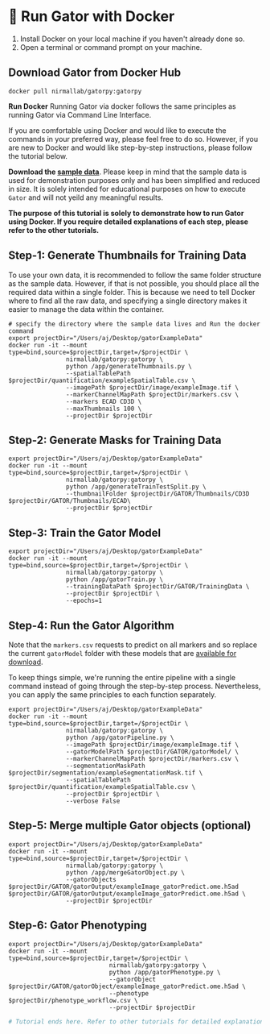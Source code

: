 # 🐊 Run Gator with Docker

1. Install Docker on your local machine if you haven't already done so.
2. Open a terminal or command prompt on your machine.


## Download Gator from Docker Hub
```
docker pull nirmallab/gatorpy:gatorpy

```

**Run Docker**
Running Gator via docker follows the same principles as running Gator via Command Line Interface. 
  
If you are comfortable using Docker and would like to execute the commands in your preferred way, please feel free to do so. However, if you are new to Docker and would like step-by-step instructions, please follow the tutorial below.
  
**Download the [sample data](https://github.com/nirmalLab/gatorpy/tree/main/docs/Tutorials/gatorExampleData)**. Please keep in mind that the sample data is used for demonstration purposes only and has been simplified and reduced in size. It is solely intended for educational purposes on how to execute `Gator` and will not yeild any meaningful results.
  
**The purpose of this tutorial is solely to demonstrate how to run Gator using Docker. If you require detailed explanations of each step, please refer to the other tutorials.**

## Step-1: Generate Thumbnails for Training Data

To use your own data, it is recommended to follow the same folder structure as the sample data. However, if that is not possible, you should place all the required data within a single folder. This is because we need to tell Docker where to find all the raw data, and specifying a single directory makes it easier to manage the data within the container.
  
```
# specify the directory where the sample data lives and Run the docker command
export projectDir="/Users/aj/Desktop/gatorExampleData"
docker run -it --mount type=bind,source=$projectDir,target=/$projectDir \
                nirmallab/gatorpy:gatorpy \
                python /app/generateThumbnails.py \
                --spatialTablePath $projectDir/quantification/exampleSpatialTable.csv \
                --imagePath $projectDir/image/exampleImage.tif \
                --markerChannelMapPath $projectDir/markers.csv \
                --markers ECAD CD3D \
                --maxThumbnails 100 \
                --projectDir $projectDir

```

## Step-2: Generate Masks for Training Data

```
export projectDir="/Users/aj/Desktop/gatorExampleData"
docker run -it --mount type=bind,source=$projectDir,target=/$projectDir \
                nirmallab/gatorpy:gatorpy \
                python /app/generateTrainTestSplit.py \
                --thumbnailFolder $projectDir/GATOR/Thumbnails/CD3D $projectDir/GATOR/Thumbnails/ECAD\
                --projectDir $projectDir
```

## Step-3: Train the Gator Model

```
export projectDir="/Users/aj/Desktop/gatorExampleData"
docker run -it --mount type=bind,source=$projectDir,target=/$projectDir \
                nirmallab/gatorpy:gatorpy \
                python /app/gatorTrain.py \
                --trainingDataPath $projectDir/GATOR/TrainingData \
                --projectDir $projectDir \
                --epochs=1
```

## Step-4: Run the Gator Algorithm

Note that the `markers.csv` requests to predict on all markers and so replace the current `gatorModel` folder with these models that are [available for download](https://github.com/nirmallab/gatorpy/tree/main/docs/Tutorials/manuscriptModels/).   
  
To keep things simple, we're running the entire pipeline with a single command instead of going through the step-by-step process. Nevertheless, you can apply the same principles to each function separately.

```
export projectDir="/Users/aj/Desktop/gatorExampleData"
docker run -it --mount type=bind,source=$projectDir,target=/$projectDir \
                nirmallab/gatorpy:gatorpy \
                python /app/gatorPipeline.py \
                --imagePath $projectDir/image/exampleImage.tif \
                --gatorModelPath $projectDir/GATOR/gatorModel/ \
                --markerChannelMapPath $projectDir/markers.csv \
                --segmentationMaskPath $projectDir/segmentation/exampleSegmentationMask.tif \
                --spatialTablePath $projectDir/quantification/exampleSpatialTable.csv \
                --projectDir $projectDir \
                --verbose False

```

## Step-5: Merge multiple Gator objects (optional)

```
export projectDir="/Users/aj/Desktop/gatorExampleData"
docker run -it --mount type=bind,source=$projectDir,target=/$projectDir \
                nirmallab/gatorpy:gatorpy \
                python /app/mergeGatorObject.py \
                --gatorObjects $projectDir/GATOR/gatorOutput/exampleImage_gatorPredict.ome.h5ad $projectDir/GATOR/gatorOutput/exampleImage_gatorPredict.ome.h5ad \
                --projectDir $projectDir

```

## Step-6: Gator Phenotyping

```
export projectDir="/Users/aj/Desktop/gatorExampleData"
docker run -it --mount type=bind,source=$projectDir,target=/$projectDir \
                            nirmallab/gatorpy:gatorpy \
                            python /app/gatorPhenotype.py \
                            --gatorObject $projectDir/GATOR/gatorObject/exampleImage_gatorPredict.ome.h5ad \
                            --phenotype $projectDir/phenotype_workflow.csv \
                            --projectDir $projectDir
```


```python
# Tutorial ends here. Refer to other tutorials for detailed explanation of each step!
```
